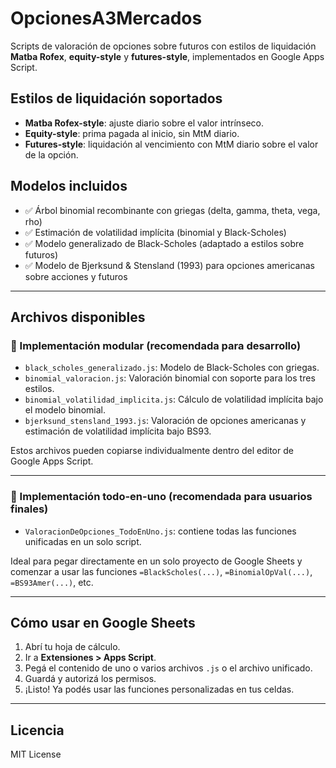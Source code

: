 # OpcionesA3Mercados

Scripts de valoración de opciones sobre futuros con estilos de liquidación **Matba Rofex**, **equity-style** y **futures-style**, implementados en Google Apps Script.

## Estilos de liquidación soportados

- **Matba Rofex-style**: ajuste diario sobre el valor intrínseco.
- **Equity-style**: prima pagada al inicio, sin MtM diario.
- **Futures-style**: liquidación al vencimiento con MtM diario sobre el valor de la opción.

## Modelos incluidos

- ✅ Árbol binomial recombinante con griegas (delta, gamma, theta, vega, rho)
- ✅ Estimación de volatilidad implícita (binomial y Black-Scholes)
- ✅ Modelo generalizado de Black-Scholes (adaptado a estilos sobre futuros)
- ✅ Modelo de Bjerksund & Stensland (1993) para opciones americanas sobre acciones y futuros

---

## Archivos disponibles

### 🔹 Implementación modular (recomendada para desarrollo)

- `black_scholes_generalizado.js`: Modelo de Black-Scholes con griegas.
- `binomial_valoracion.js`: Valoración binomial con soporte para los tres estilos.
- `binomial_volatilidad_implicita.js`: Cálculo de volatilidad implícita bajo el modelo binomial.
- `bjerksund_stensland_1993.js`: Valoración de opciones americanas y estimación de volatilidad implícita bajo BS93.

Estos archivos pueden copiarse individualmente dentro del editor de Google Apps Script.

---

### 🔸 Implementación todo-en-uno (recomendada para usuarios finales)

- `ValoracionDeOpciones_TodoEnUno.js`: contiene todas las funciones unificadas en un solo script.

Ideal para pegar directamente en un solo proyecto de Google Sheets y comenzar a usar las funciones `=BlackScholes(...)`, `=BinomialOpVal(...)`, `=BS93Amer(...)`, etc.

---

## Cómo usar en Google Sheets

1. Abrí tu hoja de cálculo.
2. Ir a **Extensiones > Apps Script**.
3. Pegá el contenido de uno o varios archivos `.js` o el archivo unificado.
4. Guardá y autorizá los permisos.
5. ¡Listo! Ya podés usar las funciones personalizadas en tus celdas.

---

## Licencia

MIT License

